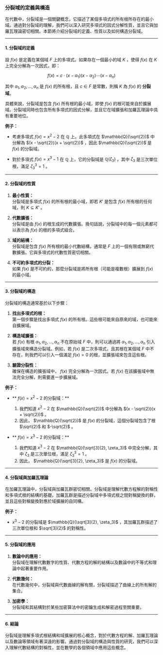 ### **分裂域的定義與構造**

在代數中，分裂域是一個關鍵概念，它描述了某個多項式的所有根所存在的最小域。通過對分裂域的理解，我們可以深入研究多項式的因式分解性質，並且它與加羅瓦理論密切相關。本節將介紹分裂域的定義、性質以及如何構造分裂域。

---

#### **1. 分裂域的定義**

設  $f(x)$  是定義在某個域  $F$  上的多項式。如果存在一個最小的域  $K$ ，使得  $f(x)$  在  $K$  上完全分解為一次因式，即：

```math
f(x) = c \cdot (x - \alpha_1)(x - \alpha_2) \cdots (x - \alpha_n)

```
其中  $\alpha_1, \alpha_2, \dots, \alpha_n$  是  $f(x)$  的所有根，且  $c \in F$  是常數，則稱  $K$  為  $f(x)$  的 **分裂域**。

具體來說，分裂域是包含  $f(x)$  所有根的最小域，即使  $f(x)$  的根可能來自於擴展域。分裂域同時也包含所有多項式的因式分解，並且它在域擴張和加羅瓦理論中具有重要地位。

**例子：**
- 考慮多項式  $f(x) = x^2 - 2$  在  $\mathbb{Q}$  上。此多項式在  $\mathbb{Q}(\sqrt{2})$  中分解為  $(x - \sqrt{2})(x + \sqrt{2})$ ，因此  $\mathbb{Q}(\sqrt{2})$  是  $f(x)$  的分裂域。
  
- 對於多項式  $f(x) = x^3 - 1$  在  $\mathbb{Q}$  上，它的分裂域是  $\mathbb{Q}(\zeta_3)$ ，其中  $\zeta_3$  是三次單位根，滿足  $\zeta_3^3 = 1$ 。

---

#### **2. 分裂域的性質**

1. **最小性質：**  
   分裂域是多項式  $f(x)$  的所有根的最小域，即若  $K'$  是包含  $f(x)$  所有根的任何域，則  $K \subseteq K'$ 。

2. **代數擴張：**  
   分裂域是由  $f(x)$  的根生成的代數擴張。換句話說，分裂域中的每一個元素都可以表示為  $f(x)$  的根的多項式組合。

3. **域的結構：**  
   分裂域是包含  $f(x)$  所有根的最小代數結構，通常是  $F$  上的一個有限或無窮代數擴張。它與多項式的代數性質密切相關。

4. **不可約多項式的分裂：**  
   如果  $f(x)$  是不可約的，那麼分裂域是將所有根（可能是複數根）擴展到  $f(x)$  的最小域。

---

#### **3. 分裂域的構造**

分裂域的構造通常基於以下步驟：

1. **找出多項式的根：**  
   第一個步驟是找出多項式  $f(x)$  的所有根。這些根可能來自原來的域，也可能來自擴展域。

2. **構造域擴張：**  
   若  $f(x)$  有根  $\alpha_1, \alpha_2, \dots, \alpha_n$  不在原始域  $F$  中，則可以通過將  $\alpha_1, \alpha_2, \dots, \alpha_n$  引入擴張域來構造分裂域。例如，若  $f(x)$  是二次多項式，且其根在某個域  $F$  中不存在，則我們可以引入一個滿足  $f(x) = 0$  的根，並擴張域來包含這些根。

3. **驗證分裂性：**  
   確保在構造的擴張域中， $f(x)$  完全分解為一次因式。若  $f(x)$  在該擴張域中無法完全分解，則需要進一步擴展域。

**例子：**

- ** $f(x) = x^2 - 2$  的分裂域：**  
  1. 我們知道  $x^2 - 2$  在  $\mathbb{Q}(\sqrt{2})$  中分解為  $(x - \sqrt{2})(x + \sqrt{2})$ 。
  2. 因此， $\mathbb{Q}(\sqrt{2})$  是  $f(x)$  的分裂域，這個分裂域包含了根  $\sqrt{2}$  和  $-\sqrt{2}$ 。

- ** $f(x) = x^3 - 2$  的分裂域：**  
  1. 我們知道  $x^3 - 2$  在  $\mathbb{Q}(\sqrt[3]{2}, \zeta_3)$  中完全分解，其中  $\zeta_3$  是三次單位根，滿足  $\zeta_3^3 = 1$ 。
  2. 因此， $\mathbb{Q}(\sqrt[3]{2}, \zeta_3)$  是  $f(x)$  的分裂域。

---

#### **4. 分裂域與加羅瓦理論**

在加羅瓦理論中，分裂域與加羅瓦群密切相關。分裂域是理解代數方程解的對稱性和多項式根的結構的基礎。加羅瓦群是描述分裂域中多項式根之間對稱變換的群，並且這些對稱變換對應於域擴展的自同構。

**例子：**
-  $x^3 - 2$  的分裂域是  $\mathbb{Q}(\sqrt[3]{2}, \zeta_3)$ ，其加羅瓦群描述了三次單位根和  $\sqrt[3]{2}$  的對稱性。

---

#### **5. 分裂域的應用**

1. **數論中的應用：**  
   分裂域在理解代數數字的性質、代數方程的解的結構以及數論中的不等式和理論中起著重要作用。

2. **代數幾何：**  
   在代數幾何中，分裂域與代數曲線的解有關，分裂域描述了曲線上的所有解的集合。

3. **加密學：**  
   分裂域和其結構對於某些加密算法中的密鑰生成和解密過程至關重要。

---

#### **6. 結論**

分裂域是理解多項式根結構和域擴展的核心概念，對於代數方程的解、加羅瓦理論以及數論等領域有著深遠的影響。通過對分裂域的構造與性質的研究，我們可以深入理解代數結構的對稱性，並在數學的各個領域中應用這些概念。